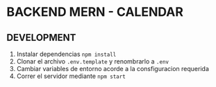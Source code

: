 # BACKEND MERN - CALENDAR

## DEVELOPMENT

1. Instalar dependencias `npm install`
2. Clonar el archivo `.env.template` y renombrarlo a `.env`
3. Cambiar variables de entorno acorde a la consfiguracion requerida
4. Correr el servidor mediante `npm start`
